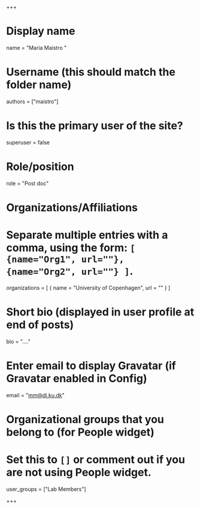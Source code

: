 +++
# Display name
name = "Maria Maistro "

# Username (this should match the folder name)
authors = ["maistro"]

# Is this the primary user of the site?
superuser = false

# Role/position
role = "Post doc"

# Organizations/Affiliations
#   Separate multiple entries with a comma, using the form: `[ {name="Org1", url=""}, {name="Org2", url=""} ]`.
organizations = [ { name = "University of Copenhagen", url = "" } ]

# Short bio (displayed in user profile at end of posts)
bio = "...."

# Enter email to display Gravatar (if Gravatar enabled in Config)
email = "mm@di.ku.dk"

# Organizational groups that you belong to (for People widget)
#   Set this to `[]` or comment out if you are not using People widget.
user_groups = ["Lab Members"]


+++
